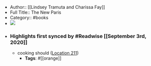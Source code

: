 - Author:: [[Lindsey Tramuta and Charissa Fay]]
- Full Title:: The New Paris
- Category:: #books
- ![](https://images-na.ssl-images-amazon.com/images/I/61nOLGV8yOL._SL400_.jpg)
- ### Highlights first synced by #Readwise [[September 3rd, 2020]]
    - cooking should ([Location 211](https://readwise.io/to_kindle?action=open&asin=B01MEFM9PW&location=211))
        - **Tags**: #[[orange]]
